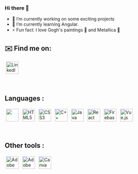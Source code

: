 ### Hi there 👋

- 🔭 I’m currently working on some exciting projects
- 🌱 I’m currently learning Angular.
- ⚡ Fun fact: I love Gogh's paintings :milky_way: and Metallica :guitar:

## ✉️ Find me on:

<p align="left">
 <a href="https://al.linkedin.com/in/albina-boshku-143740213" target="_blank" rel="noopener noreferrer"> <img alt="LinkedIn" src="https://img.shields.io/badge/linkedin-%230077B5.svg?style=for-the-badge&logo=linkedin&logoColor=white" height="40" style="vertical-align:top; margin:4px"></a>
</p>

<br />

## Languages :
<p align="left">
<img src="https://img.shields.io/badge/javascript-%23323330.svg?style=for-the-badge&logo=javascript&logoColor=%23F7DF1E"  height="40" style="vertical-align:top; margin:4px">
<img alt="HTML5" src="https://img.shields.io/badge/html5-%23E34F26.svg?style=for-the-badge&logo=html5&logoColor=white" height="40" style="vertical-align:top; margin:4px">
<img alt="CSS3" src="https://img.shields.io/badge/css3-%231572B6.svg?style=for-the-badge&logo=css3&logoColor=white" height="40" style="vertical-align:top; margin:4px">
<img alt="C++" src="https://img.shields.io/badge/c++-%2300599C.svg?style=for-the-badge&logo=c%2B%2B&logoColor=white" height="40" style="vertical-align:top; margin:4px">
<img alt="Java" src="https://img.shields.io/badge/java-%23ED8B00.svg?style=for-the-badge&logo=java&logoColor=white" height="40" style="vertical-align:top; margin:4px">
<img alt="React" src="https://img.shields.io/badge/react-%2320232a.svg?style=for-the-badge&logo=react&logoColor=%2361DAFB" height="40" style="vertical-align:top; margin:4px">
<img alt="Firebase" src="https://img.shields.io/badge/firebase-%23039BE5.svg?style=for-the-badge&logo=firebase" height="40" style="vertical-align:top; margin:4px">
<img alt="Vue.js" src="https://img.shields.io/badge/vuejs-%2335495e.svg?style=for-the-badge&logo=vue-dot-js&logoColor=%234FC08D" height="40" style="vertical-align:top; margin:4px">
  </p>
  
<br />

## Other tools :

<p align="left">
<img alt="Adobe Photoshop" src="https://img.shields.io/badge/adobephotoshop-%2331A8FF.svg?style=for-the-badge&logo=adobephotoshop&logoColor=white"  height="40" style="vertical-align:top; margin:4px">
<img alt="Adobe Illustrator" src="https://img.shields.io/badge/adobeillustrator-%23FF9A00.svg?style=for-the-badge&logo=adobeillustrator&logoColor=white" height="40" style="vertical-align:top; margin:4px">
<img alt="Canva" src="https://img.shields.io/badge/Canva-%2300C4CC.svg?style=for-the-badge&logo=Canva&logoColor=white" height="40" style="vertical-align:top; margin:4px">

  
</p>

